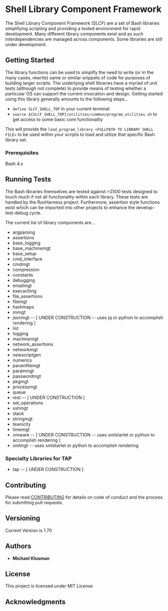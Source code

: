# Shell Library Component Framework

The Shell Library Component Framework (SLCF) are a set of Bash libraries simplifying scripting and providing a tested environment for rapid development.  Many different library components exist and as such interdependencies are managed across components.  Some libraries are still under development.

## Getting Started

The library functions can be used to simplify the need to write (or in the many cases, rewrite) same or similar snippets of code for purposes of building larger scripts.  The underlying shell libraries have a myriad of unit tests (although not complete) to provide means of testing whether a particular OS can support the current invocation and design.  Getting started using this library generally amounts to the following steps...

* `define SLCF_SHELL_TOP` in your current terminal
* `source ${SLCF_SHELL_TOP}/utilities/common/program_utilities.sh` to get access to some basic core functionality

This will provide the `load_program_library <FULLPATH TO LIBRARY SHELL FILE>` to be used within your scripts to load and utilize that specific Bash library set.

### Prerequisites

Bash 4.x

## Running Tests

The Bash libraries themselves are tested against >2500 tests designed to touch much if not all functionality within each library.  These tests are handled by the RunHarness project.  Furthermore, assertion style functions exist which can be imported into other projects to enhance the develop-test-debug cycle.

The current list of library components are...

* argparsing
* assertions
* base_logging
* base_machinemgt
* base_setup
* cmd_interface
* cmdmgt
* compression
* constants
* debugging
* emailmgt
* execaching
* file_assertions
* filemgt
* hashmaps
* inimgt
* jsonmgt -- [ UNDER CONSTRUCTION -- uses jq or python to accomplish rendering ]
* list
* logging
* machinemgt
* network_assertions
* networkmgt
* newscriptgen
* numerics
* paramfilemgt
* parammgt
* passwordmgt
* pkgmgt
* processmgt
* queue
* rest -- [ UNDER CONSTRUCTION ]
* set_operations
* sshmgt
* stack
* stringmgt
* teamcity
* timemgt
* vmware -- [ UNDER CONSTRUCTION -- uses xmlstarlet or python to accomplish rendering ]
* xmlmgt -- uses xmlstarlet or python to accomplish rendering

### Specialty Libraries for TAP

* tap -- [ UNDER CONSTRUCTION ]

## Contributing

Please read [CONTRIBUTING](CONTRIBUTING.md) for details on code of conduct and the process for submitting pull requests.

## Versioning

Current Version is 1.70

## Authors

* **Michael Klusman**

## License

This project is licensed under MIT License

## Acknowledgments

